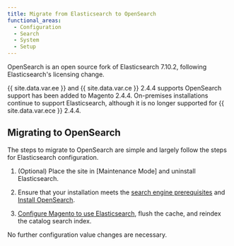 ```yaml
---
title: Migrate from Elasticsearch to OpenSearch
functional_areas:
  - Configuration
  - Search
  - System
  - Setup
---
```


OpenSearch is an open source fork of Elasticsearch 7.10.2, following Elasticsearch's licensing change.

{{ site.data.var.ee }} and {{ site.data.var.ce }} 2.4.4 supports OpenSearch support has been added to Magento 2.4.4. On-premises installations continue to support Elasticsearch, although it is no longer supported for {{ site.data.var.ece }} 2.4.4.

## Migrating to OpenSearch

The steps to migrate to OpenSearch are simple and largely follow the steps for Elasticsearch configuration.

1. (Optional) Place the site in [Maintenance Mode] and uninstall Elasticsearch.

1. Ensure that your installation meets the [search engine prerequisites] and [Install OpenSearch].

1. [Configure Magento to use Elasticsearch], flush the cache, and reindex the catalog search index.

No further configuration value changes are necessary.

<!-- Link Definitions -->

[Maintance Mode]: https://devdocs.magento.com/guides/v2.4/install-gde/install/cli/install-cli-subcommands-maint.html
[Search engine prerequisites]: https://devdocs.magento.com/guides/v2.4/install-gde/prereq/elasticsearch.html
[Configure Magento to use Elasticsearch]: https://devdocs.magento.com/guides/v2.4/config-guide/elasticsearch/configure-magento.html
[Install OpenSearch]: https://opensearch.org/docs/latest/opensearch/install/important-settings/
